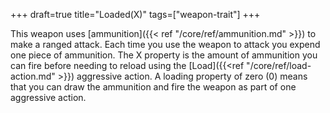 +++
draft=true
title="Loaded(X)"
tags=["weapon-trait"]
+++

This weapon uses [ammunition]({{< ref "/core/ref/ammunition.md" >}}) to make a ranged attack. Each time you use the weapon to attack you expend one piece of ammunition. The X property is the amount of ammunition you can fire before needing to reload using the [Load]({{<ref "/core/ref/load-action.md" >}}) aggressive action. A loading property of zero (0) means that you can draw the ammunition and fire the weapon as part of one aggressive action.
